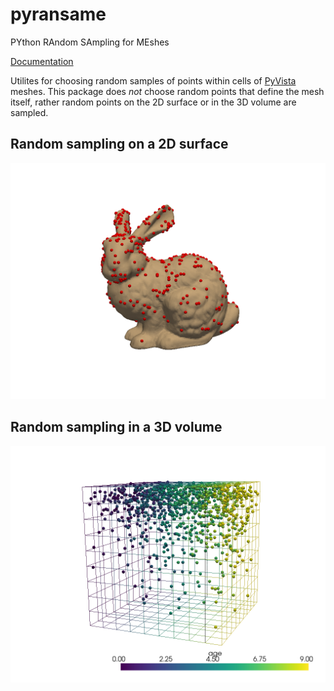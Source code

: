 # pyransame
PYthon RAndom SAmpling for MEshes

[Documentation](https://matthewflamm.github.io/pyransame/)

Utilites for choosing random samples of points within cells of [PyVista](https://github.com/pyvista/pyvista) meshes.
This package does _not_ choose random points that define the mesh itself, rather random points on the 2D surface or
in the 3D volume are sampled.

## Random sampling on a 2D surface

![Samples on a bunny](/doc/_static/surface_sampling.png)

## Random sampling in a 3D volume

![Samples inside a 3D volume](/doc/_static/volume_sampling.png)
